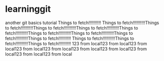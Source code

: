 # learninggit
another git basics tutorial
Things to fetch!!!!!!!!!!
Things to fetch!!!!!!!!!!Things to fetch!!!!!!!!!!Things to fetch!!!!!!!!!!Things to fetch!!!!!!!!!!Things to fetch!!!!!!!!!!Things to fetch!!!!!!!!!!Things to fetch!!!!!!!!!!Things to fetch!!!!!!!!!!Things to fetch!!!!!!!!!!
Things to fetch!!!!!!!!!!Things to fetch!!!!!!!!!!Things to fetch!!!!!!!!!!
123 from local123 from local123 from local123 from local123 from local123 from local123 from local123 from local123 from local123 from local
